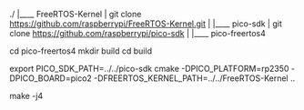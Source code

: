 ./
 |____ FreeRTOS-Kernel
 |      git clone https://github.com/raspberrypi/FreeRTOS-Kernel.git
 |
 |____ pico-sdk
 |      git clone https://github.com/raspberrypi/pico-sdk
 |
 |____ pico-freertos4


cd pico-freertos4
mkdir build
cd build

export PICO_SDK_PATH=../../pico-sdk
cmake -DPICO_PLATFORM=rp2350 -DPICO_BOARD=pico2 -DFREERTOS_KERNEL_PATH=../../FreeRTOS-Kernel ..

make -j4
